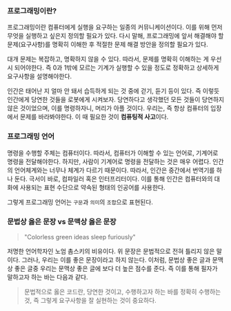 
### 프로그래밍이란? 
프로그래밍이란 컴퓨터에게 실행을 요구하는 일종의 커뮤니케이션이다. 이를 위해 먼저 무엇을 실행하고 싶은지 정의할 필요가 있다. 다시 말해, 프로그래밍에 앞서 해결해야 할 문제(요구사항)를 명확히 이해한 후 적절한 문제 해결 방안을 정의할 필요가 있다. 

대개 문제는 복잡하고, 명확하지 않을 수 있다. 따라서, 문제를 명확히 이해하는 게 우선시 되어야한다. 즉 0과 1밖에 모르는 기계가 실행할 수 있을 정도로 정확하고 상세하게 요구사항을 설명해야한다. 

인간은 태어난 지 얼마 안 돼서 습득하게 되는 것 중에 걷기, 듣기 등이 있다. 즉 이렇듯 인간에게 당연한 것들을 로봇에게 시켜보자. 당연하다고 생각했던 모든 것들이 당연하지 않은 것이었으며, 이를 명령하자니, 머리가 아플 것이다. 우리는, 즉 항상 컴퓨터의 입장에서 문제를 바라봐야한다. 이 때 필요한 것이 **컴퓨팅적 사고**이다.

### 프로그래밍 언어
명령을 수행할 주체는 컴퓨터이다. 따라서, 컴퓨터가 이해할 수 있는 언어로, 기계어로 명령을 전달해야한다. 하지만, 사람이 기계어로 명령을 전달하는 것은 매우 어렵다. 인간의 언어체계와는 너무나 체계가 다르기 때문이다. 따라서, 인간은 중간에서 번역기를 하나 둔다. 극서이 바로, 컴파일러 혹은 인터프리터이다. 이를 통해 인간은 컴퓨터와의 대화에 사용되는 표현 수단으로 약속된 형태의 인공어를 사용한다.

그렇게 프로그래밍 언어는 `구문`과 `의미`의 `조합`으로 표현된다.

### 문법상 옳은 문장 vs 문맥상 옳은 문장

>  "Colorless green ideas sleep furiously" 

저명한 언어학자인 노엄 촘스키의 비유이다. 위 문장은 문법적으로 전혀 틀리지 않은 말이다. 그러나, 우리는 이를 좋은 문장이라고 하지 않는다. 이처럼, 문법상 좋은 글과 문맥상 좋은 글중 우리는 문맥상 좋은 글에 보다 더 높은 점수를 준다. 즉 이를 통해 필자가 말하고자 하는 바는 다음과 같다.

> 문법적으로 옳은 코드란, 당연한 것이고, 수행하고자 하는 바를 정확히 수행하는 것, 즉 그렇게 요구사항을 잘 실현하는 것이 중요하다.



